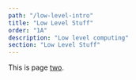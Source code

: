 ```yaml
---
path: "/low-level-intro"
title: "Low Level Stuff"
order: "1A"
description: "Low level computing"
section: "Low Level Stuff"
---
```


This is page [two](https://en.wikipedia.org/wiki/2).
